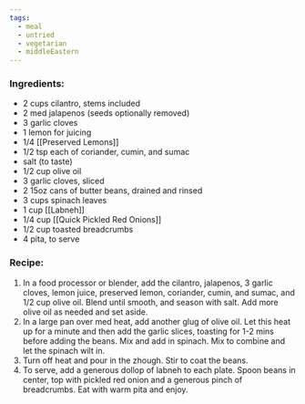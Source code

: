 ```yaml
---
tags:
  - meal
  - untried
  - vegetarian
  - middleEastern
---
```

### Ingredients:
- 2 cups cilantro, stems included
- 2 med jalapenos (seeds optionally removed)
- 3 garlic cloves
- 1 lemon for juicing 
- 1/4 [[Preserved Lemons]]
- 1/2 tsp each of coriander, cumin, and sumac
- salt (to taste)
- 1/2 cup olive oil
- 3 garlic cloves, sliced
- 2 15oz cans of butter beans, drained and rinsed
- 3 cups spinach leaves
- 1 cup [[Labneh]]
- 1/4 cup [[Quick Pickled Red Onions]]
- 1/2 cup toasted breadcrumbs
- 4 pita, to serve

### Recipe:
1. In a food processor or blender, add the cilantro, jalapenos, 3 garlic cloves, lemon juice, preserved lemon, coriander, cumin, and sumac, and 1/2 cup olive oil. Blend until smooth, and season with salt. Add more olive oil as needed and set aside. 
2. In a large pan over med heat, add another glug of olive oil. Let this heat up for a minute and then add the garlic slices, toasting for 1-2 mins before adding the beans. Mix and add in spinach. Mix to combine and let the spinach wilt in. 
3. Turn off heat and pour in the zhough. Stir to coat the beans. 
4. To serve, add a generous dollop of labneh to each plate. Spoon beans in center, top with pickled red onion and a generous pinch of breadcrumbs. Eat with warm pita and enjoy. 